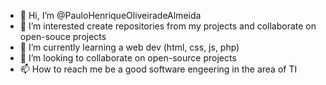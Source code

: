 - 👋 Hi, I’m @PauloHenriqueOliveiradeAlmeida
- 👀 I’m interested create repositories from my projects and collaborate on open-souce projects
- 🌱 I’m currently learning a web dev (html, css, js, php)
- 💞️ I’m looking to collaborate on open-source projects
- 📫 How to reach me be a good software engeering in the area of TI

<!---
PauloHenriqueOliveiradeAlmeida/PauloHenriqueOliveiradeAlmeida is a ✨ special ✨ repository because its `README.md` (this file) appears on your GitHub profile.
You can click the Preview link to take a look at your changes.
--->
